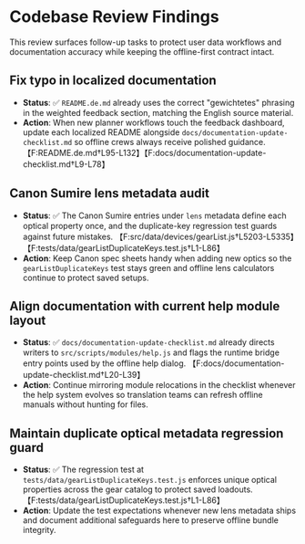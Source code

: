 # Codebase Review Findings

This review surfaces follow-up tasks to protect user data workflows and documentation accuracy while keeping the offline-first contract intact.

## Fix typo in localized documentation
- **Status**: ✅ `README.de.md` already uses the correct "gewichtetes" phrasing in the weighted feedback section, matching the English source material.
- **Action**: When new planner workflows touch the feedback dashboard, update each localized README alongside `docs/documentation-update-checklist.md` so offline crews always receive polished guidance. 【F:README.de.md†L95-L132】【F:docs/documentation-update-checklist.md†L9-L78】

## Canon Sumire lens metadata audit
- **Status**: ✅ The Canon Sumire entries under `lens` metadata define each optical property once, and the duplicate-key regression test guards against future mistakes. 【F:src/data/devices/gearList.js†L5203-L5335】【F:tests/data/gearListDuplicateKeys.test.js†L1-L86】
- **Action**: Keep Canon spec sheets handy when adding new optics so the `gearListDuplicateKeys` test stays green and offline lens calculators continue to protect saved setups.

## Align documentation with current help module layout
- **Status**: ✅ `docs/documentation-update-checklist.md` already directs writers to `src/scripts/modules/help.js` and flags the runtime bridge entry points used by the offline help dialog. 【F:docs/documentation-update-checklist.md†L20-L39】
- **Action**: Continue mirroring module relocations in the checklist whenever the help system evolves so translation teams can refresh offline manuals without hunting for files.

## Maintain duplicate optical metadata regression guard
- **Status**: ✅ The regression test at `tests/data/gearListDuplicateKeys.test.js` enforces unique optical properties across the gear catalog to protect saved loadouts. 【F:tests/data/gearListDuplicateKeys.test.js†L1-L86】
- **Action**: Update the test expectations whenever new lens metadata ships and document additional safeguards here to preserve offline bundle integrity.

